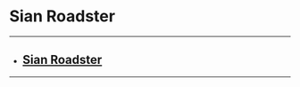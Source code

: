 # **Sian Roadster**

---
- ## [Sian Roadster](https://www.lamborghini.com/en-en/models/limited-series/sian-roadster)
---